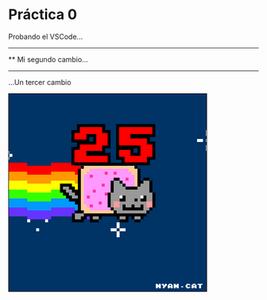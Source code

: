  # Práctica 0

Probando el VSCode...

***********************
** Mi segundo cambio...
***********************

...Un tercer cambio


![](Ejercicio2-img1.gif)